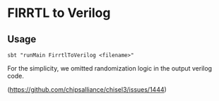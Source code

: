 # FIRRTL to Verilog

## Usage

```
sbt "runMain FirrtlToVerilog <filename>"
```

For the simplicity, we omitted randomization logic in the output verilog code.

(https://github.com/chipsalliance/chisel3/issues/1444)
